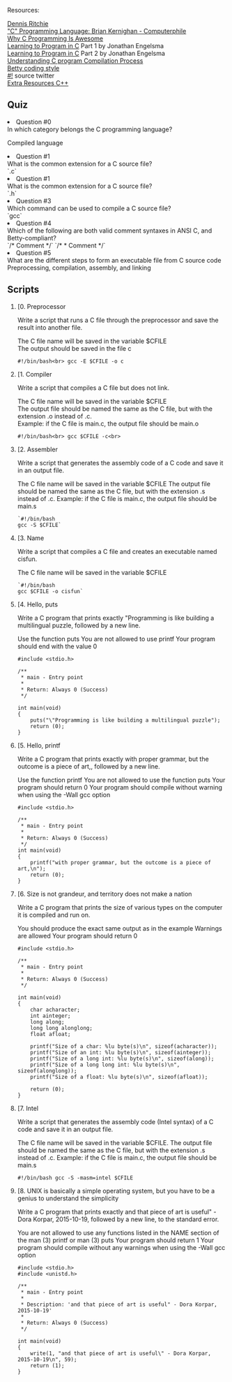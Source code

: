 Resources: <br>

[Dennis Ritchie](https://en.wikipedia.org/wiki/Dennis_Ritchie)<br>
["C" Programming Language: Brian Kernighan - Computerphile](https://www.youtube.com/watch?v=de2Hsvxaf8M&ab_channel=Computerphile)<br>
[Why C Programming Is Awesome](https://www.youtube.com/watch?v=smGalmxPVYc&ab_channel=ChrisHawkes)<br>
[Learning to Program in C](https://www.youtube.com/watch?v=rk2fK2IIiiQ&ab_channel=JonathanEngelsma) Part 1 by Jonathan Engelsma<br>
[Learning to Program in C](https://www.youtube.com/watch?v=FwpP_MsZWnU&ab_channel=JonathanEngelsma)  Part 2 by Jonathan Engelsma<br>
[Understanding C program Compilation Process](https://www.youtube.com/watch?v=VDslRumKvRA&ab_channel=HowTo)<br>
[Betty coding style](https://github.com/holbertonschool/Betty/wiki)<br>
[#!](https://twitter.com/unix_byte/status/1024147947393495040?s=21) source twitter<br> 
[Extra Resources C++](http://harmful.cat-v.org/software/c++/linus)<br>

<h2>Quiz</h2>

<li>Question #0 <br>
In which category belongs the C programming language?<br>

Compiled language
<li>Question #1<br>
What is the common extension for a C source file?<br>
`.c`
<li>Question #1<br>
What is the common extension for a C source file?<br>
`.h`
<li>Question #3<br>
Which command can be used to compile a C source file?<br>
`gcc`
<li>Question #4<br>
Which of the following are both valid comment syntaxes in ANSI C, and Betty-compliant?<br>
`/* Comment */`
`/*
 * Comment
 */`
<li>Question #5<br>
What are the different steps to form an executable file from C source code<br>
Preprocessing, compilation, assembly, and linking

<h2>Scripts</h2>

<ol>
<li>[0. Preprocessor<br>

Write a script that runs a C file through the preprocessor and save the result into another file.<br>

The C file name will be saved in the variable $CFILE<br>
The output should be saved in the file c<br>

`#!/bin/bash<br>
gcc -E $CFILE -o c`

<li>[1. Compiler<br>

Write a script that compiles a C file but does not link.<br>

The C file name will be saved in the variable $CFILE<br>
The output file should be named the same as the C file, but with the extension .o instead of .c.<br>
Example: if the C file is main.c, the output file should be main.o<br>

`#!/bin/bash<br>
gcc $CFILE -c<br>`

<li>[2. Assembler

Write a script that generates the assembly code of a C code and save it in an output file.

The C file name will be saved in the variable $CFILE
The output file should be named the same as the C file, but with the extension .s instead of .c.
Example: if the C file is main.c, the output file should be main.s

	`#!/bin/bash
	gcc -S $CFILE`


<li>[3. Name

Write a script that compiles a C file and creates an executable named cisfun.

The C file name will be saved in the variable $CFILE


	
	`#!/bin/bash
	gcc $CFILE -o cisfun`


<li>[4. Hello, puts

Write a C program that prints exactly "Programming is like building a multilingual puzzle, followed by a new line.

Use the function puts
You are not allowed to use printf
Your program should end with the value 0

```
#include <stdio.h>

/**
 * main - Entry point
 *
 * Return: Always 0 (Success)
 */

int main(void)
{
	puts("\"Programming is like building a multilingual puzzle");
	return (0);
}
```

<li>[5. Hello, printf

Write a C program that prints exactly with proper grammar, but the outcome is a piece of art,, followed by a new line.

Use the function printf
You are not allowed to use the function puts
Your program should return 0
Your program should compile without warning when using the -Wall gcc option

```
#include <stdio.h>

/**
 * main - Entry point
 *
 * Return: Always 0 (Success)
 */
int main(void)
{
	printf("with proper grammar, but the outcome is a piece of art,\n");
	return (0);
}
```

<li>[6. Size is not grandeur, and territory does not make a nation

Write a C program that prints the size of various types on the computer it is compiled and run on.

You should produce the exact same output as in the example
Warnings are allowed
Your program should return 0

```
#include <stdio.h>

/**
 * main - Entry point
 *
 * Return: Always 0 (Success)
 */

int main(void)
{
	char acharacter;
	int ainteger;
	long along;
	long long alonglong;
	float afloat;

	printf("Size of a char: %lu byte(s)\n", sizeof(acharacter));
	printf("Size of an int: %lu byte(s)\n", sizeof(ainteger));
	printf("Size of a long int: %lu byte(s)\n", sizeof(along));
	printf("Size of a long long int: %lu byte(s)\n", sizeof(alonglong));
	printf("Size of a float: %lu byte(s)\n", sizeof(afloat));

	return (0);
}
```


<li>[7. Intel

Write a script that generates the assembly code (Intel syntax) of a C code and save it in an output file.

The C file name will be saved in the variable $CFILE.
The output file should be named the same as the C file, but with the extension .s instead of .c.
Example: if the C file is main.c, the output file should be main.s

`#!/bin/bash
gcc -S -masm=intel $CFILE`


<li>[8. UNIX is basically a simple operating system, but you have to be a genius to understand the simplicity

Write a C program that prints exactly and that piece of art is useful" - Dora Korpar, 2015-10-19, followed by a new line, to the standard error.

You are not allowed to use any functions listed in the NAME section of the man (3) printf or man (3) puts
Your program should return 1
Your program should compile without any warnings when using the -Wall gcc option

```
#include <stdio.h>
#include <unistd.h>

/**
 * main - Entry point
 *
 * Description: 'and that piece of art is useful" - Dora Korpar, 2015-10-19'
 *
 * Return: Always 0 (Success)
 */

int main(void)
{
	write(1, "and that piece of art is useful\" - Dora Korpar, 2015-10-19\n", 59);
	return (1);
} 
```

</ol>
